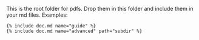 This is the root folder for pdfs. Drop them in this folder and include them in your md files. Examples: 
```
{% include doc.md name="guide" %}
{% include doc.md name="advanced" path="subdir" %}
```
